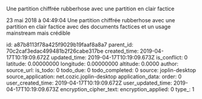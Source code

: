 Une partition chiffrée rubberhose avec une partition en clair factice

23 mai 2018 à 04:49:04
Une partition chiffrée rubberhose avec une partition en clair factice
avec des documents factices et un usage mainstream mais crédible


id: a87b8113f78a425f9029b19faaf8a8a7
parent_id: 70c2caf3edac499481b2f26cabe317be
created_time: 2019-04-17T10:19:09.672Z
updated_time: 2019-04-17T10:19:09.673Z
is_conflict: 0
latitude: 0.00000000
longitude: 0.00000000
altitude: 0.0000
author: 
source_url: 
is_todo: 0
todo_due: 0
todo_completed: 0
source: joplin-desktop
source_application: net.cozic.joplin-desktop
application_data: 
order: 0
user_created_time: 2019-04-17T10:19:09.672Z
user_updated_time: 2019-04-17T10:19:09.673Z
encryption_cipher_text: 
encryption_applied: 0
type_: 1